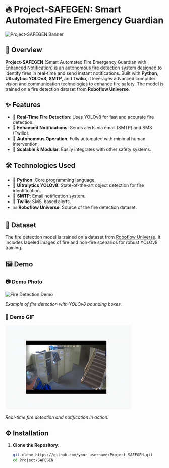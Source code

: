 # 🔥 Project-SAFEGEN: Smart Automated Fire Emergency Guardian

![Project-SAFEGEN Banner](SAFEGEN.png)

## 📖 Overview

**Project-SAFEGEN** (Smart Automated Fire Emergency Guardian with Enhanced Notification) is an autonomous fire detection system designed to identify fires in real-time and send instant notifications. Built with **Python**, **Ultralytics YOLOv8**, **SMTP**, and **Twilio**, it leverages advanced computer vision and communication technologies to enhance fire safety. The model is trained on a fire detection dataset from **Roboflow Universe**.

## ✨ Features

- 🚨 **Real-Time Fire Detection**: Uses YOLOv8 for fast and accurate fire detection.
- 📩 **Enhanced Notifications**: Sends alerts via email (SMTP) and SMS (Twilio).
- 🤖 **Autonomous Operation**: Fully automated with minimal human intervention.
- 🔧 **Scalable & Modular**: Easily integrates with other safety systems.

## 🛠️ Technologies Used

- 🐍 **Python**: Core programming language.
- 📸 **Ultralytics YOLOv8**: State-of-the-art object detection for fire identification.
- 📧 **SMTP**: Email notification system.
- 📱 **Twilio**: SMS-based alerts.
- 📊 **Roboflow Universe**: Source of the fire detection dataset.

## 📂 Dataset

The fire detection model is trained on a dataset from [Roboflow Universe](https://universe.roboflow.com/). It includes labeled images of fire and non-fire scenarios for robust YOLOv8 training.

## 🖼️ Demo

### 📷 Demo Photo
![Fire Detection Demo](images/demo_photo.jpg)

*Example of fire detection with YOLOv8 bounding boxes.*

### 🎥 Demo GIF
![Fire Detection GIF](SAFEGEN.gif)

*Real-time fire detection and notification in action.*

## ⚙️ Installation

1. **Clone the Repository**:
   ```bash
   git clone https://github.com/your-username/Project-SAFEGEN.git
   cd Project-SAFEGEN
